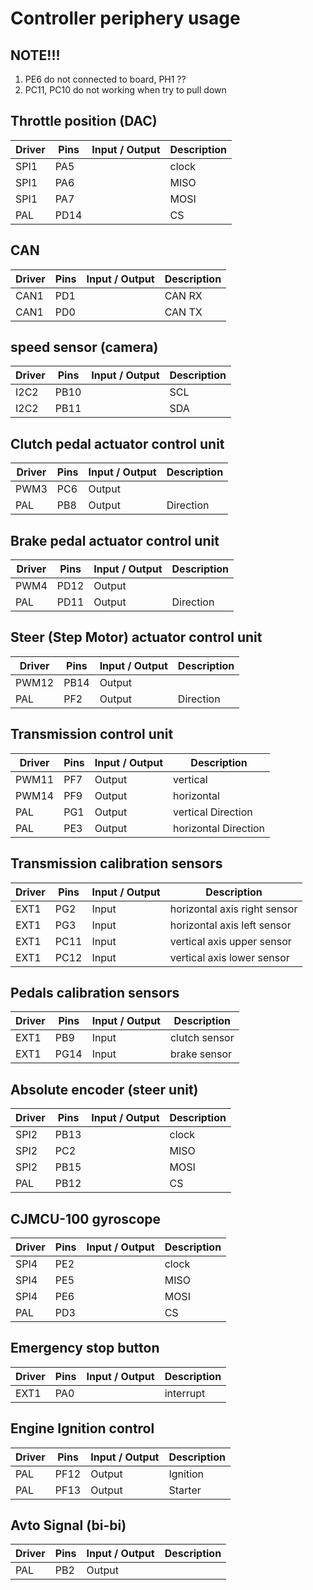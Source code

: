 # Controller periphery usage
 
## NOTE!!!
1) PE6 do not connected to board, PH1 ??
2) PC11, PC10 do not working when try to pull down    


## Throttle position (DAC)
Driver | Pins | Input / Output | Description
-------|------|----------------|----------
SPI1   | PA5  |                | clock
SPI1   | PA6  |                | MISO
SPI1   | PA7  |                | MOSI
PAL    | PD14 |                | CS


## CAN 
Driver | Pins | Input / Output | Description
-------|------|----------------|----------
CAN1   | PD1  |                |CAN RX
CAN1   | PD0  |                |CAN TX

## speed sensor (camera)
Driver | Pins | Input / Output | Description
-------|------|----------------|----------
I2C2   | PB10 |                |SCL
I2C2   | PB11 |                |SDA

## Clutch pedal actuator control unit 
Driver | Pins | Input / Output | Description
-------|------|----------------|----------
PWM3   | PC6  | Output         |   
PAL    | PB8  | Output         | Direction


## Brake pedal actuator control unit 
Driver | Pins | Input / Output  | Description
-------|------|-----------------|------------
PWM4   | PD12 | Output          |   
PAL    | PD11 | Output          | Direction


## Steer (Step Motor) actuator control unit 
Driver | Pins | Input / Output | Description
-------|------|----------------|----------
PWM12  | PB14 | Output         | 
PAL    | PF2  | Output         | Direction


## Transmission control unit 
Driver | Pins | Input / Output | Description
-------|------|----------------|------------
PWM11  | PF7  | Output         | vertical
PWM14  | PF9  | Output         | horizontal
PAL    | PG1  | Output         | vertical Direction
PAL    | PE3  | Output         | horizontal Direction

## Transmission calibration sensors 
Driver | Pins | Input / Output | Description
-------|------|----------------|------------
EXT1   |PG2   | Input          | horizontal axis right sensor
EXT1   |PG3   | Input          | horizontal axis left sensor
EXT1   |PC11  | Input          | vertical   axis upper sensor
EXT1   |PC12  | Input          | vertical   axis lower sensor   

## Pedals calibration sensors 
Driver | Pins | Input / Output | Description
-------|------|----------------|------------
EXT1   |PB9   | Input          | clutch sensor
EXT1   |PG14  | Input          | brake sensor 

## Absolute encoder (steer unit)
Driver | Pins | Input / Output | Description
-------|------|----------------|----------
SPI2   | PB13 |                | clock
SPI2   | PC2  |                | MISO
SPI2   | PB15 |                | MOSI
PAL    | PB12 |                | CS

## CJMCU-100 gyroscope
Driver | Pins | Input / Output | Description
-------|------|----------------|----------
SPI4   | PE2  |                | clock
SPI4   | PE5  |                | MISO
SPI4   | PE6  |                | MOSI 
PAL    | PD3  |                | CS


## Emergency stop button
Driver | Pins | Input / Output | Description
-------|------|----------------|----------
EXT1   | PA0  |                | interrupt

## Engine Ignition control
Driver | Pins | Input / Output | Description
-------|------|----------------|----------
PAL    | PF12 |   Output       | Ignition
PAL    | PF13 |   Output       | Starter


## Avto Signal (bi-bi)
Driver | Pins | Input / Output | Description
-------|------|----------------|----------
PAL    | PB2  |   Output       | 



